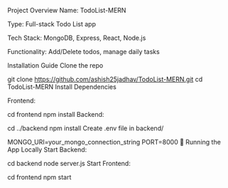 Project Overview
Name: TodoList-MERN

Type: Full-stack Todo List app

Tech Stack: MongoDB, Express, React, Node.js

Functionality: Add/Delete todos, manage daily tasks


 Installation Guide
Clone the repo


git clone https://github.com/ashish25jadhav/TodoList-MERN.git
cd TodoList-MERN
Install Dependencies

Frontend:

cd frontend
npm install
Backend:


cd ../backend
npm install
Create .env file in backend/


MONGO_URI=your_mongo_connection_string
PORT=8000
🧪 Running the App Locally
Start Backend:

cd backend
node server.js
Start Frontend:


cd frontend
npm start


